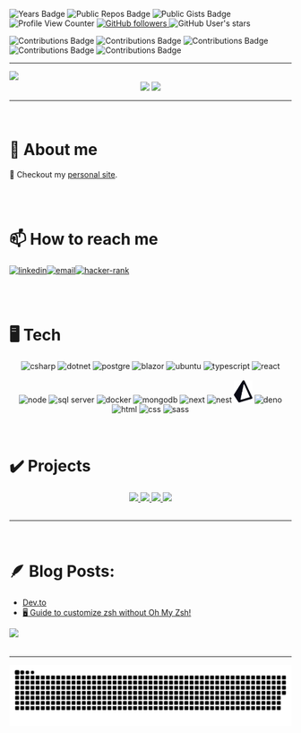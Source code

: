 <!-- [![trophy](https://github-profile-trophy.vercel.app/?username=hbenvenutti&theme=dracula&column=-1&no-frame=true&no-bg=true)](https://github.com/ryo-ma/github-profile-trophy) -->


![Years Badge](https://badges.strrl.dev/years/hbenvenutti)
![Public Repos Badge](https://badges.strrl.dev/repos/hbenvenutti)
![Public Gists Badge](https://badges.strrl.dev/gists/hbenvenutti)
![Profile View Counter](https://komarev.com/ghpvc/?username=hbenvenutti)
<a href="https://github.com/hbenvenutti?tab=followers">
 <img alt="GitHub followers" src="https://img.shields.io/github/followers/hbenvenutti?style=plastic"/>
</a>
<img alt="GitHub User's stars" src="https://img.shields.io/github/stars/hbenvenutti?style=plastic">

![Contributions Badge](https://badges.strrl.dev/contributions/all/hbenvenutti)
![Contributions Badge](https://badges.strrl.dev/contributions/yearly/hbenvenutti)
![Contributions Badge](https://badges.strrl.dev/contributions/monthly/hbenvenutti)
![Contributions Badge](https://badges.strrl.dev/contributions/weekly/hbenvenutti)
![Contributions Badge](https://badges.strrl.dev/contributions/daily/hbenvenutti)

<hr>

<img src="https://imgur.com/MsHblVo.png">

<div align="center">
	<img width="50%" src="https://github-readme-stats.vercel.app/api?username=hbenvenutti&show_icons=true&theme=dracula&count_private=true">
	<!--  <img height="250em" src="https://github-readme-stats.vercel.app/api/top-langs/?username=hbenvenutti&layout=compact&theme=dracula&langs_count=10">  -->
 	<img width="50%" src="https://github-readme-stats.vercel.app/api/top-langs/?username=hbenvenutti&layout=compact&theme=dracula&langs_count=10">
</div>


<hr>
<br/>

# 💬 About me

📂 Checkout my [personal site](https://hbenvenutti.netlify.app/).


<br/>
<br/>

# 📫 How to reach me
<div style="display: flex;">
 	<a href="https://linkedin.com/in/huam-benvenutti">
  	<img alt="linkedin" height="40" src="https://cdn.jsdelivr.net/gh/devicons/devicon/icons/linkedin/linkedin-original.svg" />
 	</a>
	<a href="mailto:huambenvenutti@protonmail.com">
		<img alt="email" height="40" src="https://www.vectorlogo.zone/logos/protonmail/protonmail-ar21.svg" />
	</a>
	<a href="https://www.hackerrank.com/hbenvenutti">
		<img alt="hacker-rank" height="40" src="https://github.com/simple-icons/simple-icons/blob/master/icons/hackerrank.svg" />
	</a>
</div>


  <i class="fab fa-dev"></i>

<br/>
<br/>

# 🖥️ Tech

<div id="main" align="center">
	<img 
		height="65" 
   		src="https://cdn.jsdelivr.net/gh/devicons/devicon/icons/csharp/csharp-plain.svg"
   		alt="csharp"
		title="C#"
 	/>
 	<img
		height="65"
		src="https://upload.wikimedia.org/wikipedia/commons/thumb/7/7d/Microsoft_.NET_logo.svg/1024px-Microsoft_.NET_logo.svg.png"
		alt="dotnet"
		title=".Net"
	>
	<img 
		height="65" 
		src="https://cdn.jsdelivr.net/gh/devicons/devicon/icons/postgresql/postgresql-plain-wordmark.svg"
		alt="postgre"
		title="PostgreSQL"
	/>
 	<img
   		height="65"
   		src="https://devblogs.microsoft.com/aspnet/wp-content/uploads/sites/16/2019/04/BrandBlazor_nohalo_1000x.png"
   		alt="blazor"
		title="Blazor"
 	/>
	<img 
		height="65" 
		src="https://cdn.jsdelivr.net/gh/devicons/devicon/icons/ubuntu/ubuntu-plain.svg" 
		alt="ubuntu"
		title="Ubuntu"
	/>
	<img 
		height="65" 
		src="https://cdn.jsdelivr.net/gh/devicons/devicon/icons/typescript/typescript-original.svg"
		alt="typescript"
		title="Typescript"	
	/>
	<img 
		height="65" 
		src="https://cdn.jsdelivr.net/gh/devicons/devicon/icons/react/react-original-wordmark.svg" 
		alt="react"
		title="React"
	/>
</div>
</br>
<div align="center">
	<img 
		height="40" 
		src="https://cdn.jsdelivr.net/gh/devicons/devicon/icons/nodejs/nodejs-original.svg"
		alt="node"
		title="Node"
	/>
 	<img 
   		height="40"
   		src="https://logodownload.org/wp-content/uploads/2016/10/Microsoft-SQL-Server-Logo-2.png"
   		alt="sql server"
		title="SQL Server"
 	/>
 	<img 
		height="40" 
		src="https://cdn.jsdelivr.net/gh/devicons/devicon/icons/docker/docker-plain-wordmark.svg"
		alt="docker"
		title="Docker"
	/>
	<img 
		height="40" 
		src="https://cdn.jsdelivr.net/gh/devicons/devicon/icons/mongodb/mongodb-original-wordmark.svg" 
		alt="mongodb"
		title="MongoDb"
	/>
	<img 
		height="40" 
		src="https://cdn.jsdelivr.net/gh/devicons/devicon/icons/nextjs/nextjs-original.svg" 
		alt="next"
  		title="Next"
	/>
	<img 
		height="40" 
		src="https://cdn.jsdelivr.net/gh/devicons/devicon/icons/nestjs/nestjs-plain.svg"
		alt="nest"
		title="Nest"
	/>
	<img 
		height="40" 
		src="https://raw.githubusercontent.com/prisma/presskit/main/Assets/Prisma-DarkSymbol.svg"
		alt="prisma"
		title"Prisma"
	/>
	<img 
		height="40" 
		src="https://cdn.jsdelivr.net/gh/devicons/devicon/icons/denojs/denojs-original.svg" 
		alt="deno"
		title="Deno"
	/>
	<img 
		height=40 
		src="https://cdn.jsdelivr.net/gh/devicons/devicon/icons/html5/html5-plain-wordmark.svg"
		alt="html"
		title="HTML"
	/>
 	<img 
		height="40" 
		src="https://cdn.jsdelivr.net/gh/devicons/devicon/icons/css3/css3-plain-wordmark.svg"
		alt="css"
		title="CSS"
	/>
 	<img 
		height=40 
		src="https://cdn.jsdelivr.net/gh/devicons/devicon/icons/sass/sass-original.svg"
		alt="sass"
		title="Sass"
	/>
 	<!--  <img height="60" src="https://cdn.jsdelivr.net/gh/devicons/devicon/icons/linux/linux-plain.svg" /> --> 
</div>

<br/>
<br/>

# ✔️ Projects

<div align="center">
	<a href="https://github.com/hbenvenutti/Demen.Net">
    	<img src="https://github-readme-stats.vercel.app/api/pin/?username=hbenvenutti&repo=Demen.Net&theme=dracula">
   	</a>
	<a href="https://github.com/hbenvenutti/BrazilianTypes">
    	<img src="https://github-readme-stats.vercel.app/api/pin/?username=hbenvenutti&repo=BrazilianTypes&theme=dracula">
   	</a>
	<a href="https://github.com/hbenvenutti/Pokemon">
    	<img src="https://github-readme-stats.vercel.app/api/pin/?username=hbenvenutti&repo=Pokemon&theme=dracula">
   	</a>
	<a href="https://github.com/hbenvenutti/pokedex">
    	<img src="https://github-readme-stats.vercel.app/api/pin/?username=hbenvenutti&repo=pokedex&theme=dracula">
   	</a>
</div>

<br/>
<hr>
<br/>

# :feather: Blog Posts:

* [Dev.to](https://dev.to/hbenvenutti)
* [🖥️ Guide to customize zsh without Oh My Zsh!](https://dev.to/hbenvenutti/using-zsh-without-omz-4gch)

<img height=300 width=auto src="https://i.imgur.com/yLlh1kX.png" />

<br/>
<br/>

<hr>

![Snake animation](https://github.com/hbenvenutti/hbenvenutti/blob/output/github-contribution-grid-snake.svg)
